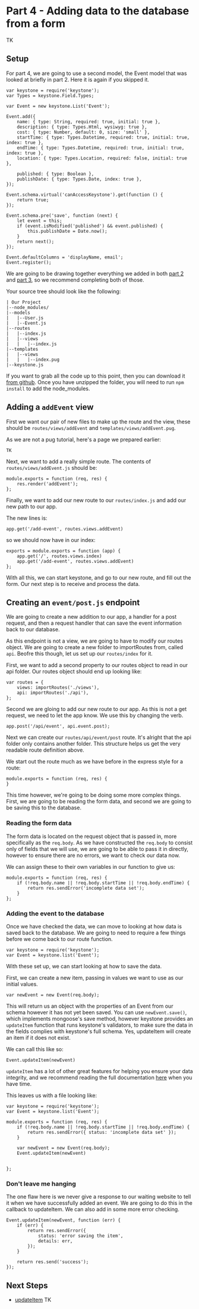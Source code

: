 # Part 4 -  Adding data to the database from a form

TK

## Setup

For part 4, we are going to use a second model, the Event model that was looked at briefly in part 2. Here it is again if you skipped it.

```JS
var keystone = require('keystone');
var Types = keystone.Field.Types;

var Event = new keystone.List('Event');

Event.add({
	name: { type: String, required: true, initial: true },
	description: { type: Types.Html, wysiwyg: true },
	cost: { type: Number, default: 0, size: 'small' },
	startTime: { type: Types.Datetime, required: true, initial: true, index: true },
	endTime: { type: Types.Datetime, required: true, initial: true, index: true },
	location: { type: Types.Location, required: false, initial: true },

	published: { type: Boolean },
	publishDate: { type: Types.Date, index: true },
});

Event.schema.virtual('canAccessKeystone').get(function () {
	return true;
});

Event.schema.pre('save', function (next) {
	let event = this;
	if (event.isModified('published') && event.published) {
		this.publishDate = Date.now();
	}
	return next();
});

Event.defaultColumns = 'displayName, email';
Event.register();
```

We are going to be drawing together everything we added in both [part 2](../database-setup) and [part 3](../routing), so we recommend completing both of those.

Your source tree should look like the following:

```
| Our Project
|--node_modules/
|--models
|	|--User.js
|	|--Event.js
|--routes
|	|--index.js
|	|--views
|	|	|--index.js
|--templates
|	|--views
|	|	|--index.pug
|--keystone.js
```

If you want to grab all the code up to this point, then you can download it [from github](TK). Once you have unzipped the folder, you will need to run `npm install` to add the node_modules.

## Adding a `addEvent` view

First we want our pair of new files to make up the route and the view, these should be `routes/views/addEvent` and `templates/views/addEvent.pug`.

As we are not a pug tutorial, here's a page we prepared earlier:

```
TK
```

Next, we want to add a really simple route. The contents of `routes/views/addEvent.js` should be:

```JS
module.exports = function (req, res) {
	res.render('addEvent');
};
```

Finally, we want to add our new route to our `routes/index.js` and add our new path to our app.

The new lines is:

```JS
app.get('/add-event', routes.views.addEvent)
```

so we should now have in our index:

```JS
exports = module.exports = function (app) {
	app.get('/', routes.views.index)
	app.get('/add-event', routes.views.addEvent)
};
```

With all this, we can start keystone, and go to our new route, and fill out the form. Our next step is to receive and process the data.


## Creating an `event/post.js` endpoint

We are going to create a new addition to our app, a handler for a post request, and then a request handler that can save the event information back to our database.

As this endpoint is not a view, we are going to have to modify our routes object. We are going to create a new folder to importRoutes from, called `api`. Beofre this though, let us set up our `routes/index` for it.

First, we want to add a second property to our routes object to read in our api folder. Our routes object should end up looking like:

```JS
var routes = {
	views: importRoutes('./views'),
	api: importRoutes('./api'),
};
```

Second we are gloing to add our new route to our app. As this is not a get request, we need to let the app know. We use this by changing the verb.

```JS
app.post('/api/event', api.event.post);
```

Next we can create our `routes/api/event/post` route. It's alright that the api folder only contains another folder. This structure helps us get the very readable route definition above.

We start out the route much as we have before in the express style for a route:

```JS
module.exports = function (req, res) {
}
```

This time however, we're going to be doing some more complex things. First, we are going to be reading the form data, and second we are going to be saving this to the database.

### Reading the form data

The form data is located on the request object that is passed in, more specifically as the `req.body`. As we have constructed the `req.body` to consist only of fields that we will use, we are going to be able to pass it in directly, however to ensure there are no errors, we want to check our data now.

We can assign these to their own variables in our function to give us:

```JS
module.exports = function (req, res) {
	if (!req.body.name || !req.body.startTime || !req.body.endTime) {
		return res.sendError('incomplete data set');
	}
};
```

### Adding the event to the database

Once we have checked the data, we can move to looking at how data is saved back to the database. We are going to need to require a few things before we come back to our route function.

```JS
var keystone = require('keystone');
var Event = keystone.list('Event');
```

With these set up, we can start looking at how to save the data.

First, we can create a new item, passing in values we want to use as our initial values.

```JS
var newEvent = new Event(req.body);
```

This will return us an object with the properties of an Event from our schema however it has not yet been saved. You can use `newEvent.save()`, which implements mongoose's save method, however keystone provides an `updateItem` function that runs keystone's validators, to make sure the data in the fields complies with keystone's full schema. Yes, updateItem will create an item if it does not exist.

We can call this like so:

```JS
Event.updateItem(newEvent)
```

`updateItem` has a lot of other great features for helping you ensure your data integrity, and we recommend reading the full documentation [here](/api/update-item) when you have time.

This leaves us with a file looking like:

```JS
var keystone = require('keystone');
var Event = keystone.list('Event');

module.exports = function (req, res) {
	if (!req.body.name || !req.body.startTime || !req.body.endTime) {
		return res.sendError({ status: 'incomplete data set' });
	}

	var newEvent = new Event(req.body);
	Event.updateItem(newEvent)


};
```

### Don't leave me hanging

The one flaw here is we never give a response to our waiting website to tell it when we have successfully added an event. We are going to do this in the callback to updateItem. We can also add in some more error checking.

```JS
Event.updateItem(newEvent, function (err) {
	if (err) {
		return res.sendError({
			status: 'error saving the item',
			details: err,
		});
	}

	return res.send('success');
});
```

## Next Steps

- [updateItem](/api/update-item)
TK
